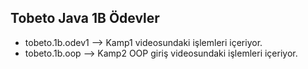 ## Tobeto Java 1B Ödevler
- tobeto.1b.odev1 --> Kamp1 videosundaki işlemleri içeriyor.
- tobeto.1b.oop --> Kamp2 OOP giriş videosundaki işlemleri içeriyor.